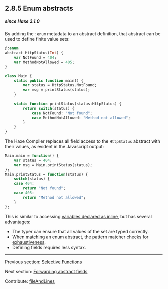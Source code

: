 ## 2.8.5 Enum abstracts

##### since Haxe 3.1.0



By adding the `:enum` metadata to an abstract definition, that abstract can be used to define finite value sets:

```haxe
@:enum
abstract HttpStatus(Int) {
	var NotFound = 404;
	var MethodNotAllowed = 405;
}

class Main {
	static public function main() {
		var status = HttpStatus.NotFound;
		var msg = printStatus(status);
	}
	
	static function printStatus(status:HttpStatus) {
		return switch(status) {
			case NotFound: "Not found";
			case MethodNotAllowed: "Method not allowed";
		}
	}
}
```

The Haxe Compiler replaces all field access to the `HttpStatus` abstract with their values, as evident in the Javascript output:

```haxe
Main.main = function() {
	var status = 404;
	var msg = Main.printStatus(status);
};
Main.printStatus = function(status) {
	switch(status) {
	case 404:
		return "Not found";
	case 405:
		return "Method not allowed";
	}
};
```

This is similar to accessing [variables declared as inline](class-field-inline.md), but has several advantages:



* The typer can ensure that all values of the set are typed correctly.
* When [matching](lf-pattern-matching.md) an enum abstract, the pattern matcher checks for [exhaustiveness](lf-pattern-matching-exhaustiveness.md).
* Defining fields requires less syntax.

---

Previous section: [Selective Functions](types-abstract-selective-functions.md)

Next section: [Forwarding abstract fields](types-abstract-forward.md)

Contribute: [fileAndLines](https://github.com/HaxeFoundation/HaxeManual/blob/master/02-types.tex#L762-762)